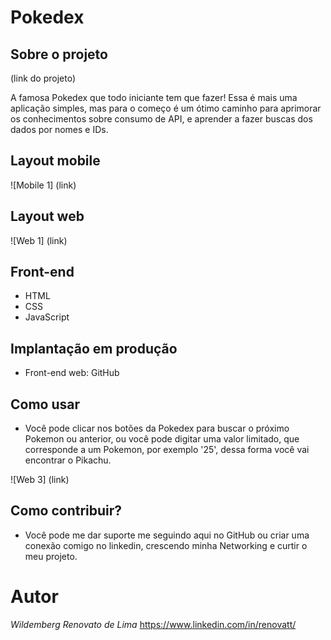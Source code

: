 # Pokedex

## Sobre o projeto

(link do projeto)

A famosa Pokedex que todo iniciante tem que fazer! Essa é mais uma aplicação simples, mas para o começo é um ótimo caminho para aprimorar os conhecimentos sobre consumo de API, e aprender a fazer buscas dos dados por nomes e IDs.

## Layout mobile
![Mobile 1] (link)

## Layout web
![Web 1] (link)

## Front-end
- HTML
- CSS 
- JavaScript

## Implantação em produção
- Front-end web: GitHub

## Como usar
- Você pode clicar nos botões da Pokedex para buscar o próximo Pokemon ou anterior, ou você pode digitar uma valor limitado, que corresponde a um Pokemon, por exemplo '25', dessa forma você vai encontrar o Pikachu.

![Web 3] (link)

## Como contribuir?
- Você pode me dar suporte me seguindo aqui no GitHub ou criar uma conexão comigo no linkedin, crescendo minha Networking e curtir o meu projeto.

# Autor

*Wildemberg Renovato de Lima*
https://www.linkedin.com/in/renovatt/
